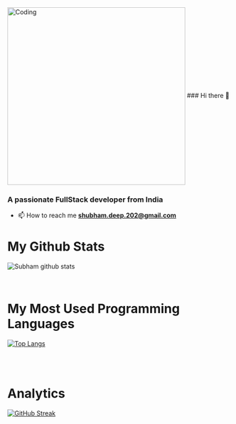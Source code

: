 <img align="center" alt="Coding" width="400" src="https://cdn.dribbble.com/users/1162077/screenshots/3848914/programmer.gif">
### Hi there 👋


<h3>A passionate FullStack developer from India</h3>

- 📫 How to reach me **shubham.deep.202@gmail.com**

<!-- <p align="left"> -->
<!-- </p> -->

<!-- <p><img align="left" src="https://github-readme-stats.vercel.app/api/top-langs?username=subham-202&show_icons=true&locale=en&layout=compact" alt="subham-202" /></p> -->

<!-- <p>&nbsp;<img align="center" src="https://github-readme-stats.vercel.app/api?username=subham-202&show_icons=true&locale=en" alt="subham-202" /></p> -->
<h1> My Github Stats </h1>

![Subham github stats](https://github-readme-stats.vercel.app/api?username=subham-202&theme=react&show_icons=true)


<br>

<h1> My Most Used Programming Languages </h1>

[![Top Langs](https://github-readme-stats.vercel.app/api/top-langs/?username=subham-202&theme=react)](https://github.com/subham-202/github-readme-stats)

<br>

<!-- <h1> My Current Works </h1>

[![Dev.to](https://github-readme-stats.vercel.app/api/pin/?username=talmax1124&repo=Ups-Downs-Buttons&theme=react)](https://github.com/subham-202/Ups-Downs-Buttons) -->

<br>

<h1> Analytics </h1>

[![GitHub Streak](http://github-readme-streak-stats.herokuapp.com?user=subham-202&theme=holi-theme&fire=DDB122&dates=FFFFFF)](https://git.io/streak-stats)







<!--
**subham-202/subham-202** is a ✨ _special_ ✨ repository because its `README.md` (this file) appears on your GitHub profile.

Here are some ideas to get you started:

- 🔭 I’m currently working on ...
- 🌱 I’m currently learning ...
- 👯 I’m looking to collaborate on ...
- 🤔 I’m looking for help with ...
- 💬 Ask me about ...
- 📫 How to reach me: ...
- 😄 Pronouns: ...
- ⚡ Fun fact: ...
-->
